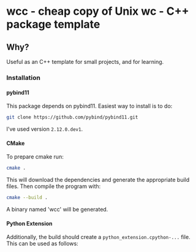 # wcc - cheap copy of Unix wc - C++ package template

## Why?
Useful as an C++ template for small projects, and for learning.

### Installation

#### pybind11
This package depends on pybind11. Easiest way to install is to do:

```bash
git clone https://github.com/pybind/pybind11.git
```

I've used version `2.12.0.dev1`.


#### CMake
To prepare cmake run:

```bash
cmake .
```

This will download the dependencies and generate the appropriate build files.
Then compile the program with:

```bash
cmake --build .
```

A binary named 'wcc' will be generated.

#### Python Extension
Additionally, the build should create a `python_extension.cpython-...` file. This can be used as follows:

```python

```

